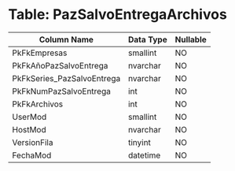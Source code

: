 # Table: PazSalvoEntregaArchivos

| Column Name | Data Type | Nullable |
|-------------|-----------|----------|
| PkFkEmpresas | smallint | NO |
| PkFkAñoPazSalvoEntrega | nvarchar | NO |
| PkFkSeries_PazSalvoEntrega | nvarchar | NO |
| PkFkNumPazSalvoEntrega | int | NO |
| PkFkArchivos | int | NO |
| UserMod | smallint | NO |
| HostMod | nvarchar | NO |
| VersionFila | tinyint | NO |
| FechaMod | datetime | NO |
